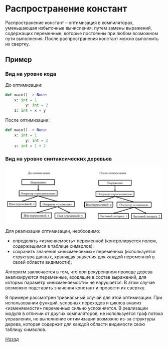 # Распространение констант

Распространение констант – оптимизация в компиляторах, уменьшающая избыточные вычисления, путем замены выражений, содержащих переменные, которые постоянны при любом возможном пути выполнения. После распространения констант можно выполнить их свертку. 

## Пример


### Вид на уровне кода

До оптимизации:

```py
def main() -> None:
    x: int = 1
         y: int = 2
    z: int = x + y
```

После оптимизации:

```py
def main() -> None:
    x: int = 1
         y: int = 2
    z: int = 1 + 2
```


### Вид на уровне синтаксических деревьев

![](constants_propagation.gif)


Для реализации оптимизации, необходимо:
* определять «изменяемость» переменной (контролируется полем, содержащимся в таблице символов);
* сохранить значения «неизменяемых» переменных (используется структура данных, хранящая значения для каждой переменной в своей области видимости);

Алгоритм заключается в том, что при рекурсивном проходе дерева анализируются переменные, входящие в состав выражений, для которых параметр «неизменяемости» не нарушается. В этом случае возможно подставить значения констант и провести их свертку.

В примере рассмотрен тривиальный случай для этой оптимизации. При использовании функций, условных переходов и циклов анализ «изменяемости» переменных сильно усложняется. В реализации модуля в отличии от других компиляторов, не используется граф потока управления, но выполнение оптимизации возможно из-за структуры дерева, которая содержит для каждой области видимости свою таблицу символов.

[_Назад_](README.md)
